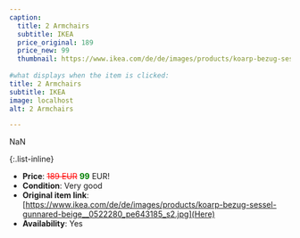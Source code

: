 ```yaml
---
caption:
  title: 2 Armchairs
  subtitle: IKEA
  price_original: 189
  price_new: 99
  thumbnail: https://www.ikea.com/de/de/images/products/koarp-bezug-sessel-gunnared-beige__0522280_pe643185_s2.jpg
  
#what displays when the item is clicked:
title: 2 Armchairs
subtitle: IKEA
image: localhost
alt: 2 Armchairs

---
```

NaN

{:.list-inline} 
- **Price**: <span style="color:red"><del>189 EUR</del></span> <span style="color:green">**99**</span> EUR!
- **Condition**: Very good
- **Original item link**: [https://www.ikea.com/de/de/images/products/koarp-bezug-sessel-gunnared-beige__0522280_pe643185_s2.jpg](Here)
- **Availability**: Yes

